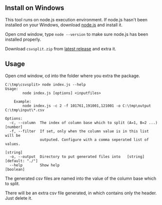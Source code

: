## Install on Windows

This tool runs on node.js execution environment. If node.js hasn't been
installed on your Windows, download [node.js](https://nodejs.org/en/download/current/)
and install it.

Open cmd window, type `node --version` to make sure node.js has been
installed properly.

Download `csvsplit.zip` from [latest release](https://github.com/aleung/csvsplit/releases/latest) and extra it.

## Usage

Open cmd window, cd into the folder where you extra the package.

```
C:\tmp\csvsplit> node index.js --help
Usage:
        node index.js [options] <inputfiles>

    Example:
        node index.js -c 2 -f 101761,191001,121001 -o C:\tmp\output C:\tmp\input\*.csv

Options:
  -c, --column  The index of column base which to split (A=1, B=2 ...)  [number]
  -f, --filter  If set, only when the column value is in this list will be
                outputed. Configure with a comma seperated list of values.
                                                                        [string]
  -o, --output  Directory to put generated files into   [string] [default: "./"]
  --help        Show help                                              [boolean]
```

The generated csv files are named into the value of the column base which to split.

There will be an extra csv file generated, in which contains only the header.
Just delete it.
